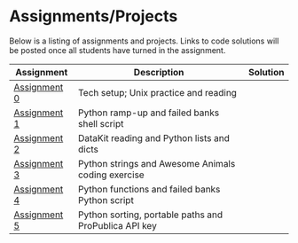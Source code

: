 # Assignments/Projects

Below is a listing of assignments and projects. Links to code solutions will be posted once all students have turned in the assignment.

Assignment|Description|Solution
----------|-----------|:-----:
[Assignment 0][] | Tech setup; Unix practice and reading |
[Assignment 1][] | Python ramp-up and failed banks shell script | 
[Assignment 2][] | DataKit reading and Python lists and dicts | 
[Assignment 3][] | Python strings and Awesome Animals coding exercise | 
[Assignment 4][] | Python functions and failed banks Python script |
[Assignment 5][] | Python sorting, portable paths and ProPublica API key |


[Assignment 0]: 0.md
[Assignment 1]: 1.md
[Assignment 2]: 2.md
[Assignment 3]: 3.md
[Assignment 4]: 4.md
[Assignment 5]: 5.md

